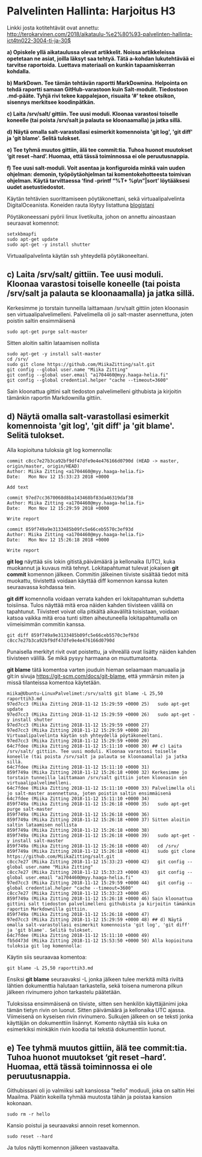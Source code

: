 # Palvelinten Hallinta: Harjoitus H3

Linkki josta kotitehtävät ovat annettu: http://terokarvinen.com/2018/aikataulu-%e2%80%93-palvelinten-hallinta-ict4tn022-3004-ti-ja-30$

**a) Opiskele yllä aikataulussa olevat artikkelit. Noissa artikkeleissa opetetaan ne asiat, joilla läksyt saa tehtyä. Tätä a-kohdan lukutehtävää ei tarvitse raportoida.** 
**Luettava materiaali on kunkin tapaamiskerran kohdalla.**

**b) MarkDown. Tee tämän tehtävän raportti MarkDownina. Helpointa on tehdä raportti samaan GitHub-varastoon kuin Salt-modulit. Tiedostoon .md-pääte.
Tyhjä rivi tekee kappalejaon, risuaita ‘#’ tekee otsikon, sisennys merkitsee koodinpätkän.**

**c) Laita /srv/salt/ gittiin. Tee uusi moduli. Kloonaa varastosi toiselle koneelle (tai poista /srv/salt ja palauta se kloonaamalla) ja jatka sillä.**

**d) Näytä omalla salt-varastollasi esimerkit komennoista 'git log', 'git diff' ja 'git blame'. Selitä tulokset.**

**e) Tee tyhmä muutos gittiin, älä tee commit:tia. Tuhoa huonot muutokset ‘git reset –hard’. Huomaa, että tässä toiminnossa ei ole peruutusnappia.**

**f) Tee uusi salt-moduli. Voit asentaa ja konfiguroida minkä vain uuden ohjelman: demonin, työpöytäohjelman tai komentokehotteesta toimivan ohjelman.
Käytä tarvittaessa ‘find -printf “%T+ %p\n”|sort’ löytääksesi uudet asetustiedostot.**

Käytän tehtävien suorittamiseen pöytäkonettani, sekä virtuaalipalvelinta DigitalOceanista. Koneiden rauta löytyy listattuna [blogistani](https://miikazitting.wordpress.com/2018/10/30/palvelinten-hallinta-viikko-1/)

Pöytäkoneessani pyörii linux livetikulta, johon on annettu ainoastaan seuraavat komennot:

	setxkbmapfi
	sudo apt-get update
	sudo apt-get -y install shutter

Virtuaalipalvelinta käytän ssh yhteydellä pöytäkoneeltani.

## c) Laita /srv/salt/ gittiin. Tee uusi moduli. Kloonaa varastosi toiselle koneelle (tai poista /srv/salt ja palauta se kloonaamalla) ja jatka sillä.

Kerkesimme jo torstain tunneilla laittamaan /srv/salt gittiin joten kloonasin sen virtuaalipalvelimelleni.
Palvelimella oli jo salt-master asennettuna, joten poistin saltin ensimmäisenä
	
	sudo apt-get purge salt-master 

Sitten aloitin saltin lataamisen nollista

	sudo apt-get -y install salt-master
	cd /srv/
	sudo git clone https://github.com/MiikaZitting/salt.git
	git config --global user.name "Miika Zitting"
	git config --global user.email "a1704460@myy.haaga-helia.fi"
	git config --global credential.helper "cache --timeout=3600"
	
Sain kloonattua gittini salt tiedoston palvelimelleni githubista ja kirjoitin tämänkin raportin Markdownilla gittiin.

## d) Näytä omalla salt-varastollasi esimerkit komennoista 'git log', 'git diff' ja 'git blame'. Selitä tulokset.

Alla kopioituna tuloksia git log komennolla: 

	commit c8cc7e27b3ca92bf9df47dfe9e4e476166d0790d (HEAD -> master, origin/master, origin/HEAD)
	Author: Miika Zitting <a1704460@myy.haaga-helia.fi>
	Date:   Mon Nov 12 15:33:23 2018 +0000

	Add text

	commit 97ed7cc3670068d8ba143468bf83da46319daf38
	Author: Miika Zitting <a1704460@myy.haaga-helia.fi>
	Date:   Mon Nov 12 15:29:59 2018 +0000

	Write report

	commit 859f749a9e3133485b09fc5e66ceb5570c3ef93d
	Author: Miika Zitting <a1704460@myy.haaga-helia.fi>
	Date:   Mon Nov 12 15:26:18 2018 +0000

	Write report

**git log** näyttää siis lokin gitistä,päivämäärä ja kellonaika (UTC), kuka muokannut ja kuvaus mitä tehnyt.
Lokitapahtumat tulevat jokaisen **git commit** komennon jälkeen. 
Commitin jälkeinen tiiviste sisältää tiedot mitä muokattu, tiivistettä voidaan käyttää diff komennon kanssa kuten seuraavassa kohdassa tein.

**git diff** komennolla voidaan verrata kahden eri lokitapahtuman suhdetta toisiinsa. Tulos näyttää mitä eroa näiden kahden tiivisteen välillä on tapahtunut.
Tiivisteet voivat olla pitkältä aikaväliltä toisistaan, voidaan katsoa vaikka mitä eroa tunti sitten aiheutuneella lokitapahtumalla on viimeisimmän commitin kanssa. 

	git diff 859f749a9e3133485b09fc5e66ceb5570c3ef93d c8cc7e27b3ca92bf9df47dfe9e4e476166d0790d

Punaisella merkityt rivit ovat poistettu, ja vihreällä ovat lisätty näiden kahden tiivisteen välillä. Se mikä pysyy harmaana
on muuttumatonta.

**git blame** tätä komentoa varten jouduin hieman selaamaan manuaalia ja git:in sivuja https://git-scm.com/docs/git-blame, 
että ymmärsin miten ja missä tilanteissa komentoa käytetään. 

	miika@Ubuntu-LinuxPalvelimet:/srv/salt$ git blame -L 25,50 raporttih3.md
	97ed7cc3 (Miika Zitting 2018-11-12 15:29:59 +0000 25)   sudo apt-get update
	97ed7cc3 (Miika Zitting 2018-11-12 15:29:59 +0000 26)   sudo apt-get -y install shutter
	97ed7cc3 (Miika Zitting 2018-11-12 15:29:59 +0000 27) 
	97ed7cc3 (Miika Zitting 2018-11-12 15:29:59 +0000 28) Virtuaalipalvelinta käytän ssh yhteydellä pöytäkoneeltani.
	97ed7cc3 (Miika Zitting 2018-11-12 15:29:59 +0000 29) 
	64c7fdee (Miika Zitting 2018-11-12 15:11:10 +0000 30) ## c) Laita /srv/salt/ gittiin. Tee uusi moduli. Kloonaa varastosi toiselle koneelle (tai poista /srv/salt ja palauta se kloonaamalla) ja jatka sillä.
	64c7fdee (Miika Zitting 2018-11-12 15:11:10 +0000 31) 
	859f749a (Miika Zitting 2018-11-12 15:26:18 +0000 32) Kerkesimme jo torstain tunneilla laittamaan /srv/salt gittiin joten kloonasin sen virtuaalipalvelimelleni.
	64c7fdee (Miika Zitting 2018-11-12 15:11:10 +0000 33) Palvelimella oli jo salt-master asennettuna, joten poistin saltin ensimmäisenä
	64c7fdee (Miika Zitting 2018-11-12 15:11:10 +0000 34)   
	859f749a (Miika Zitting 2018-11-12 15:26:18 +0000 35)   sudo apt-get purge salt-master 
	859f749a (Miika Zitting 2018-11-12 15:26:18 +0000 36) 
	859f749a (Miika Zitting 2018-11-12 15:26:18 +0000 37) Sitten aloitin saltin lataamisen nollista
	859f749a (Miika Zitting 2018-11-12 15:26:18 +0000 38) 
	859f749a (Miika Zitting 2018-11-12 15:26:18 +0000 39)   sudo apt-get -y install salt-master
	859f749a (Miika Zitting 2018-11-12 15:26:18 +0000 40)   cd /srv/
	859f749a (Miika Zitting 2018-11-12 15:26:18 +0000 41)   sudo git clone https://github.com/MiikaZitting/salt.git
	c8cc7e27 (Miika Zitting 2018-11-12 15:33:23 +0000 42)   git config --global user.name "Miika Zitting"
	c8cc7e27 (Miika Zitting 2018-11-12 15:33:23 +0000 43)   git config --global user.email "a1704460@myy.haaga-helia.fi"
	97ed7cc3 (Miika Zitting 2018-11-12 15:29:59 +0000 44)   git config --global credential.helper "cache --timeout=3600"
	c8cc7e27 (Miika Zitting 2018-11-12 15:33:23 +0000 45)   
	859f749a (Miika Zitting 2018-11-12 15:26:18 +0000 46) Sain kloonattua gittini salt tiedoston palvelimelleni githubista ja kirjoitin tämänkin raportin Markdownilla gittiin.
	859f749a (Miika Zitting 2018-11-12 15:26:18 +0000 47) 
	97ed7cc3 (Miika Zitting 2018-11-12 15:29:59 +0000 48) ## d) Näytä omalla salt-varastollasi esimerkit komennoista 'git log', 'git diff' ja 'git blame'. Selitä tulokset.
	64c7fdee (Miika Zitting 2018-11-12 15:11:10 +0000 49) 
	fb5d473d (Miika Zitting 2018-11-12 15:53:50 +0000 50) Alla kopioituna tuloksia git log komennolla: 

Käytin siis seuraavaa komentoa:

	git blame -L 25,50 raporttih3.md

Ensiksi **git blame** seuraavaksi -L jonka jälkeen tulee merkitä miltä riviltä lähtien dokumenttia halutaan tarkastella,
sekä toisena numerona pilkun jälkeen rivinumero johon tarkastelu päätetään. 

Tuloksissa ensimmäisenä on tiiviste, sitten sen henkilön käyttäjänimi joka tämän tietyn rivin on luonut. Sitten päivämäärä ja kellonaika UTC ajassa.
Viimeisenä on kyseisen rivin rivinumero. Sulkujen jälkeen on se teksti jonka käyttäjän on dokumenttiin lisännyt. 
Komento näyttää siis kuka on esimerkiksi minkäkin rivin koodia tai tekstiä dokumenttiin luonut.

## e) Tee tyhmä muutos gittiin, älä tee commit:tia. Tuhoa huonot muutokset ‘git reset –hard’. Huomaa, että tässä toiminnossa ei ole peruutusnappia.


Githubissani oli jo valmiiksi salt kansiossa "hello" moduuli, joka on saltin Hei Maailma. Päätin kokeilla tyhmää muutosta tähän ja poistaa kansion kokonaan.

	sudo rm -r hello

Kansio poistui ja seuraavaksi annoin reset komennon.

	sudo reset --hard 

Ja tulos näytti komennon jälkeen vastaavalta.



